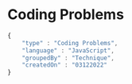 # Coding Problems

```js
{
    "type" : "Coding Problems",
    "language" : "JavaScript",
    "groupedBy" : "Technique",
    "createdOn" : "03122022"
}
```
